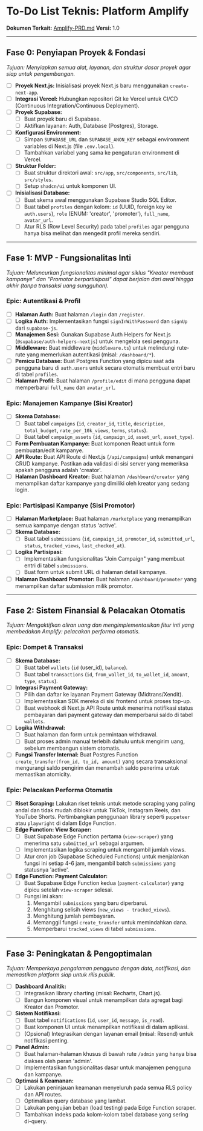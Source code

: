 # To-Do List Teknis: Platform Amplify

**Dokumen Terkait:** [Amplify-PRD.md](Amplify-PRD.md)
**Versi:** 1.0

---

## Fase 0: Penyiapan Proyek & Fondasi

*Tujuan: Menyiapkan semua alat, layanan, dan struktur dasar proyek agar siap untuk pengembangan.*

- [ ] **Proyek Next.js:** Inisialisasi proyek Next.js baru menggunakan `create-next-app`.
- [ ] **Integrasi Vercel:** Hubungkan repositori Git ke Vercel untuk CI/CD (Continuous Integration/Continuous Deployment).
- [ ] **Proyek Supabase:**
    - [ ] Buat proyek baru di Supabase.
    - [ ] Aktifkan layanan: Auth, Database (Postgres), Storage.
- [ ] **Konfigurasi Environment:**
    - [ ] Simpan `SUPABASE_URL` dan `SUPABASE_ANON_KEY` sebagai environment variables di Next.js (file `.env.local`).
    - [ ] Tambahkan variabel yang sama ke pengaturan environment di Vercel.
- [ ] **Struktur Folder:**
    - [ ] Buat struktur direktori awal: `src/app`, `src/components`, `src/lib`, `src/styles`.
    - [ ] Setup `shadcn/ui` untuk komponen UI.
- [ ] **Inisialisasi Database:**
    - [ ] Buat skema awal menggunakan Supabase Studio SQL Editor.
    - [ ] Buat tabel `profiles` dengan kolom: `id` (UUID, foreign key ke `auth.users`), `role` (ENUM: 'creator', 'promoter'), `full_name`, `avatar_url`.
    - [ ] Atur RLS (Row Level Security) pada tabel `profiles` agar pengguna hanya bisa melihat dan mengedit profil mereka sendiri.

---

## Fase 1: MVP - Fungsionalitas Inti

*Tujuan: Meluncurkan fungsionalitas minimal agar siklus "Kreator membuat kampanye" dan "Promotor berpartisipasi" dapat berjalan dari awal hingga akhir (tanpa transaksi uang sungguhan).*

### Epic: Autentikasi & Profil
- [ ] **Halaman Auth:** Buat halaman `/login` dan `/register`.
- [ ] **Logika Auth:** Implementasikan fungsi `signInWithPassword` dan `signUp` dari `supabase-js`.
- [ ] **Manajemen Sesi:** Gunakan Supabase Auth Helpers for Next.js (`@supabase/auth-helpers-nextjs`) untuk mengelola sesi pengguna.
- [ ] **Middleware:** Buat middleware (`middleware.ts`) untuk melindungi rute-rute yang memerlukan autentikasi (misal: `/dashboard/*`).
- [ ] **Pemicu Database:** Buat Postgres Function yang dipicu saat ada pengguna baru di `auth.users` untuk secara otomatis membuat entri baru di tabel `profiles`.
- [ ] **Halaman Profil:** Buat halaman `/profile/edit` di mana pengguna dapat memperbarui `full_name` dan `avatar_url`.

### Epic: Manajemen Kampanye (Sisi Kreator)
- [ ] **Skema Database:**
    - [ ] Buat tabel `campaigns` (`id`, `creator_id`, `title`, `description`, `total_budget`, `rate_per_10k_views`, `terms`, `status`).
    - [ ] Buat tabel `campaign_assets` (`id`, `campaign_id`, `asset_url`, `asset_type`).
- [ ] **Form Pembuatan Kampanye:** Buat komponen React untuk form pembuatan/edit kampanye.
- [ ] **API Route:** Buat API Route di Next.js (`/api/campaigns`) untuk menangani CRUD kampanye. Pastikan ada validasi di sisi server yang memeriksa apakah pengguna adalah 'creator'.
- [ ] **Halaman Dashboard Kreator:** Buat halaman `/dashboard/creator` yang menampilkan daftar kampanye yang dimiliki oleh kreator yang sedang login.

### Epic: Partisipasi Kampanye (Sisi Promotor)
- [ ] **Halaman Marketplace:** Buat halaman `/marketplace` yang menampilkan semua kampanye dengan status 'active'.
- [ ] **Skema Database:**
    - [ ] Buat tabel `submissions` (`id`, `campaign_id`, `promoter_id`, `submitted_url`, `status`, `tracked_views`, `last_checked_at`).
- [ ] **Logika Partisipasi:**
    - [ ] Implementasikan fungsionalitas "Join Campaign" yang membuat entri di tabel `submissions`.
    - [ ] Buat form untuk submit URL di halaman detail kampanye.
- [ ] **Halaman Dashboard Promotor:** Buat halaman `/dashboard/promoter` yang menampilkan daftar submission milik promotor.

---

## Fase 2: Sistem Finansial & Pelacakan Otomatis

*Tujuan: Mengaktifkan aliran uang dan mengimplementasikan fitur inti yang membedakan Amplify: pelacakan performa otomatis.*

### Epic: Dompet & Transaksi
- [ ] **Skema Database:**
    - [ ] Buat tabel `wallets` (`id` (user_id), `balance`).
    - [ ] Buat tabel `transactions` (`id`, `from_wallet_id`, `to_wallet_id`, `amount`, `type`, `status`).
- [ ] **Integrasi Payment Gateway:**
    - [ ] Pilih dan daftar ke layanan Payment Gateway (Midtrans/Xendit).
    - [ ] Implementasikan SDK mereka di sisi frontend untuk proses top-up.
    - [ ] Buat webhook di Next.js API Route untuk menerima notifikasi status pembayaran dari payment gateway dan memperbarui saldo di tabel `wallets`.
- [ ] **Logika Withdrawal:**
    - [ ] Buat halaman dan form untuk permintaan withdrawal.
    - [ ] Buat proses admin manual terlebih dahulu untuk mengirim uang, sebelum membangun sistem otomatis.
- [ ] **Fungsi Transfer Internal:** Buat Postgres Function `create_transfer(from_id, to_id, amount)` yang secara transaksional mengurangi saldo pengirim dan menambah saldo penerima untuk memastikan atomicity.

### Epic: Pelacakan Performa Otomatis
- [ ] **Riset Scraping:** Lakukan riset teknis untuk metode scraping yang paling andal dan tidak mudah diblokir untuk TikTok, Instagram Reels, dan YouTube Shorts. Pertimbangkan penggunaan library seperti `puppeteer` atau `playwright` di dalam Edge Function.
- [ ] **Edge Function: View Scraper:**
    - [ ] Buat Supabase Edge Function pertama (`view-scraper`) yang menerima satu `submitted_url` sebagai argumen.
    - [ ] Implementasikan logika scraping untuk mengambil jumlah views.
    - [ ] Atur cron job (Supabase Scheduled Functions) untuk menjalankan fungsi ini setiap 4-6 jam, mengambil batch `submissions` yang statusnya 'active'.
- [ ] **Edge Function: Payment Calculator:**
    - [ ] Buat Supabase Edge Function kedua (`payment-calculator`) yang dipicu setelah `view-scraper` selesai.
    - [ ] Fungsi ini akan:
        1.  Mengambil `submissions` yang baru diperbarui.
        2.  Menghitung selisih views (`new_views - tracked_views`).
        3.  Menghitung jumlah pembayaran.
        4.  Memanggil fungsi `create_transfer` untuk memindahkan dana.
        5.  Memperbarui `tracked_views` di tabel `submissions`.

---

## Fase 3: Peningkatan & Pengoptimalan

*Tujuan: Memperkaya pengalaman pengguna dengan data, notifikasi, dan memastikan platform siap untuk rilis publik.*

- [ ] **Dashboard Analitik:**
    - [ ] Integrasikan library charting (misal: Recharts, Chart.js).
    - [ ] Bangun komponen visual untuk menampilkan data agregat bagi Kreator dan Promotor.
- [ ] **Sistem Notifikasi:**
    - [ ] Buat tabel `notifications` (`id`, `user_id`, `message`, `is_read`).
    - [ ] Buat komponen UI untuk menampilkan notifikasi di dalam aplikasi.
    - [ ] (Opsional) Integrasikan dengan layanan email (misal: Resend) untuk notifikasi penting.
- [ ] **Panel Admin:**
    - [ ] Buat halaman-halaman khusus di bawah rute `/admin` yang hanya bisa diakses oleh peran 'admin'.
    - [ ] Implementasikan fungsionalitas dasar untuk manajemen pengguna dan kampanye.
- [ ] **Optimasi & Keamanan:**
    - [ ] Lakukan peninjauan keamanan menyeluruh pada semua RLS policy dan API routes.
    - [ ] Optimalkan query database yang lambat.
    - [ ] Lakukan pengujian beban (load testing) pada Edge Function scraper.
    - [ ] Tambahkan indeks pada kolom-kolom tabel database yang sering di-query.